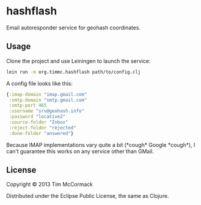 # hashflash

Email autoresponder service for geohash coordinates.

## Usage

Clone the project and use Leiningen to launch the service:

```bash
lein run -m org.timmc.hashflash path/to/config.clj
```

A config file looks like this:

```clojure
{:imap-domain "imap.gmail.com"
 :smtp-domain "smtp.gmail.com"
 :smtp-port 465
 :username "srv@geohash.info"
 :password "locative2"
 :source-folder "Inbox"
 :reject-folder "rejected"
 :done-folder "answered"}
```

Because IMAP implementations vary quite a bit (\*cough\* Google \*cough\*),
I can't guarantee this works on any service other than GMail.

## License

Copyright © 2013 Tim McCormack

Distributed under the Eclipse Public License, the same as Clojure.
